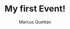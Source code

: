 ---
tags:
- Life
- Business
creation_date: 11/07/2019 04:38 PM
title: My first Event!
author: Marcus Quettan
blog_image: "/uploads/Atlanta_Cityscape.jpg"
post_order_id: 0

---